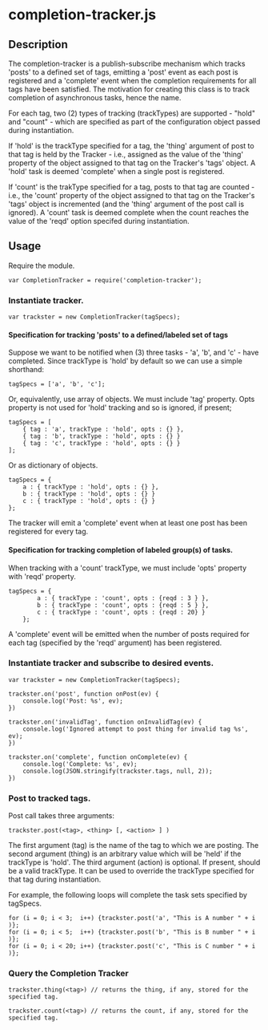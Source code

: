 # completion-tracker.js

## Description

The completion-tracker is a publish-subscribe mechanism which tracks
'posts' to a defined set of tags, emitting a 'post' event as each post
is registered and a 'complete' event when the completion requirements
for all tags have been satisfied.  The motivation for creating this
class is to track completion of asynchronous tasks, hence the name.

For each tag, two (2) types of tracking (trackTypes) are supported -
"hold" and "count" - which are specified as part of the configuration
object passed during instantiation.

If 'hold' is the trackType specified for a tag, the 'thing' argument
of post to that tag is held by the Tracker - i.e., assigned as the
value of the 'thing' property of the object assigned to that tag on
the Tracker's 'tags' object.  A 'hold' task is deemed 'complete' when
a single post is registered.

If 'count' is the trakType specified for a tag, posts to that tag are
counted - i.e., the 'count' property of the object assigned to that
tag on the Tracker's 'tags' object is incremented (and the 'thing'
argument of the post call is ignored).  A 'count' task is deemed
complete when the count reaches the value of the 'reqd' option
specifed during instantiation.

## Usage

Require the module.

    var CompletionTracker = require('completion-tracker');


### Instantiate tracker.

    var trackster = new CompletionTracker(tagSpecs);

#### Specification for tracking 'posts' to a defined/labeled set of tags

Suppose we want to be notified when (3) three tasks - 'a', 'b',
and 'c' - have completed.  Since trackType is 'hold' by default so we
can use a simple shorthand:

    tagSpecs = ['a', 'b', 'c'];

Or, equivalently, use array of objects.  We must include 'tag'
property. Opts property is not used for 'hold' tracking and so is
ignored, if present;

    tagSpecs = [
        { tag : 'a', trackType : 'hold', opts : {} },
        { tag : 'b', trackType : 'hold', opts : {} }
        { tag : 'c', trackType : 'hold', opts : {} }
    ];

Or as dictionary of objects.

    tagSpecs = {
        a : { trackType : 'hold', opts : {} },
        b : { trackType : 'hold', opts : {} }
        c : { trackType : 'hold', opts : {} }
    };

The tracker will emit a 'complete' event when at least one post has
been registered for every tag.

#### Specification for tracking completion of labeled group(s) of tasks. 

When tracking with a 'count' trackType, we must include 'opts'
property with 'reqd' property.

    tagSpecs = {
            a : { trackType : 'count', opts : {reqd : 3 } },
            b : { trackType : 'count', opts : {reqd : 5 } },
            c : { trackType : 'count', opts : {reqd : 20} }
        };


A 'complete' event will be emitted when the number of posts required
for each tag (specified by the 'reqd' argument) has been registered.

### Instantiate tracker and subscribe to desired events.

    var trackster = new CompletionTracker(tagSpecs);

    trackster.on('post', function onPost(ev) {
        console.log('Post: %s', ev);
    })

    trackster.on('invalidTag', function onInvalidTag(ev) {
        console.log('Ignored attempt to post thing for invalid tag %s', ev);
    })

    trackster.on('complete', function onComplete(ev) {
        console.log('Complete: %s', ev);
        console.log(JSON.stringify(trackster.tags, null, 2));
    })

### Post to tracked tags.

Post call takes three arguments:

    trackster.post(<tag>, <thing> [, <action> ] )

The first argument (tag) is the name of the tag to which we are
posting.  The second argument (thing) is an arbitrary value which will
be 'held' if the trackType is 'hold'.  The third argument (action) is
optional.  If present, should be a valid trackType.  It can be
used to override the trackType specified for that tag during
instantiation.

For example, the following loops will complete the task sets specified
by tagSpecs.

    for (i = 0; i < 3;  i++) {trackster.post('a', "This is A number " + i )};
    for (i = 0; i < 5;  i++) {trackster.post('b', "This is B number " + i )};
    for (i = 0; i < 20; i++) {trackster.post('c', "This is C number " + i )};

### Query the Completion Tracker

    trackster.thing(<tag>) // returns the thing, if any, stored for the specified tag.

    trackster.count(<tag>) // returns the count, if any, stored for the specified tag.


